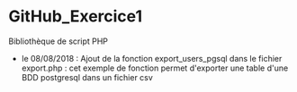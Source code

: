 # GitHub_Exercice1
Bibliothèque de script PHP
- le 08/08/2018 : Ajout de la fonction export_users_pgsql dans le fichier export.php : cet exemple de fonction permet d'exporter une table d'une BDD postgresql dans un fichier csv

